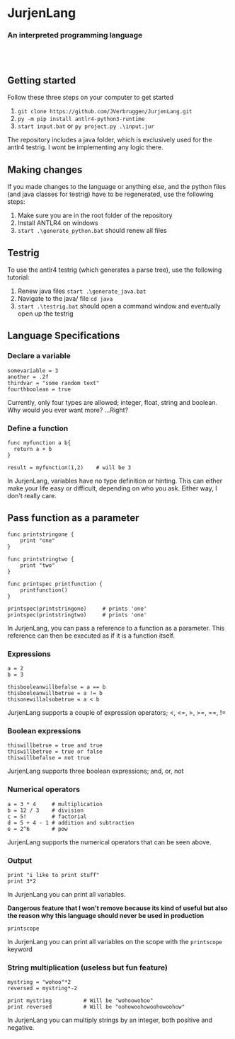 # JurjenLang
### An interpreted programming language

<br>
<br>

## Getting started
Follow these three steps on your computer to get started
1. `git clone https://github.com/JVerbruggen/JurjenLang.git`
2. `py -m pip install antlr4-python3-runtime`
3. `start input.bat` or `py project.py .\input.jur`

The repository includes a java folder, which is exclusively used for the antlr4 testrig. I wont be implementing any logic there.

## Making changes

If you made changes to the language or anything else, and the python files (and java classes for testrig) have to be regenerated, use the following steps:
1. Make sure you are in the root folder of the repository
2. Install ANTLR4 on windows
3. `start .\generate_python.bat` should renew all files

## Testrig

To use the antlr4 testrig (which generates a parse tree), use the following tutorial:
1. Renew java files `start .\generate_java.bat`
2. Navigate to the java/ file `cd java`
3. `start .\testrig.bat` should open a command window and eventually open up the testrig

## Language Specifications

### Declare a variable
```
somevariable = 3
another = .2f
thirdvar = "some random text"
fourthboolean = true
```
Currently, only four types are allowed; integer, float, string and boolean. Why would you ever want more? ...Right?

### Define a function
```
func myfunction a b{
  return a + b
}

result = myfunction(1,2)    # will be 3
```
In JurjenLang, variables have no type definition or hinting. This can either make your life easy or difficult, depending on who you ask. Either way, I don't really care.

## Pass function as a parameter
```
func printstringone {
    print "one"
}

func printstringtwo {
    print "two"
}

func printspec printfunction {
    printfunction()
}

printspec(printstringone)     # prints 'one'
printspec(printstringtwo)     # prints 'one'
```
In JurjenLang, you can pass a reference to a function as a parameter. This reference can then be executed as if it is a function itself.

### Expressions
```
a = 2
b = 3

thisbooleanwillbefalse = a == b
thisbooleanwillbetrue = a != b
thisonewillalsobetrue = a < b
```
JurjenLang supports a couple of expression operators; <, <=, >, >=, ==, !=

### Boolean expressions
```
thiswillbetrue = true and true
thiswillbetrue = true or false
thiswillbefalse = not true
```
JurjenLang supports three boolean expressions; and, or, not

### Numerical operators
```
a = 3 * 4     # multiplication
b = 12 / 3    # division
c = 5!        # factorial
d = 5 + 4 - 1 # addition and subtraction
e = 2^6       # pow
```
JurjenLang supports the numerical operators that can be seen above.

### Output
```
print "i like to print stuff"
print 3*2
```
In JurjenLang you can print all variables.

**Dangerous feature that I won't remove because its kind of useful but also the reason why this language should never be used in production**
```
printscope
```
In JurjenLang you can print all variables on the scope with the `printscope` keyword 

### String multiplication (useless but fun feature)
```
mystring = "wohoo"*2
reversed = mystring*-2

print mystring          # Will be "wohoowohoo"
print reversed          # Will be "oohowoohowoohowoohow"
```
In JurjenLang you can multiply strings by an integer, both positive and negative.
